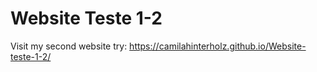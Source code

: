# Website Teste 1-2

Visit my second website try: https://camilahinterholz.github.io/Website-teste-1-2/
